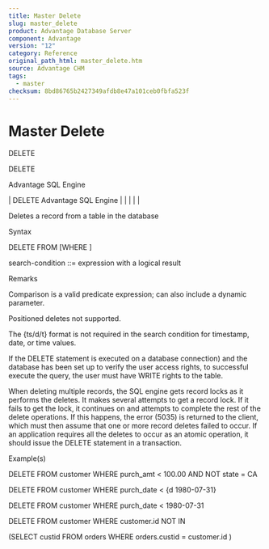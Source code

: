 ```yaml
---
title: Master Delete
slug: master_delete
product: Advantage Database Server
component: Advantage
version: "12"
category: Reference
original_path_html: master_delete.htm
source: Advantage CHM
tags:
  - master
checksum: 8bd86765b2427349afdb8e47a101ceb0fbfa523f
---
```


# Master Delete

DELETE

DELETE

Advantage SQL Engine

| DELETE  Advantage SQL Engine |  |  |  |  |

Deletes a record from a table in the database

Syntax

DELETE FROM <table-name> [WHERE <search-condition>]

search-condition ::= expression with a logical result

Remarks

Comparison is a valid predicate expression; can also include a dynamic parameter.

Positioned deletes not supported.

The {ts/d/t} format is not required in the search condition for timestamp, date, or time values.

If the DELETE statement is executed on a database connection) and the database has been set up to verify the user access rights, to successful execute the query, the user must have WRITE rights to the table.

When deleting multiple records, the SQL engine gets record locks as it performs the deletes. It makes several attempts to get a record lock. If it fails to get the lock, it continues on and attempts to complete the rest of the delete operations. If this happens, the error (5035) is returned to the client, which must then assume that one or more record deletes failed to occur. If an application requires all the deletes to occur as an atomic operation, it should issue the DELETE statement in a transaction.

Example(s)

DELETE FROM customer WHERE purch\_amt < 100.00 AND NOT state = CA

DELETE FROM customer WHERE purch\_date < {d 1980-07-31}

DELETE FROM customer WHERE purch\_date < 1980-07-31

DELETE FROM customer WHERE customer.id NOT IN

(SELECT custid FROM orders WHERE orders.custid = customer.id )
